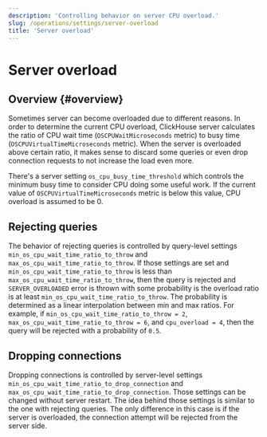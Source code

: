```yaml
---
description: 'Controlling behavior on server CPU overload.'
slug: /operations/settings/server-overload
title: 'Server overload'
---
```


# Server overload

## Overview {#overview}

Sometimes server can become overloaded due to different reasons. In order to determine the current CPU overload,
ClickHouse server calculates the ratio of CPU wait time (`OSCPUWaitMicroseconds` metric) to busy time
(`OSCPUVirtualTimeMicroseconds` metric). When the server is overloaded above certain ratio,
it makes sense to discard some queries or even drop connection requests to not increase the load even more.

There's a server setting `os_cpu_busy_time_threshold` which controls the minimum busy time to consider CPU
doing some useful work. If the current value of `OSCPUVirtualTimeMicroseconds` metric is below this value,
CPU overload is assumed to be 0.

## Rejecting queries

The behavior of rejecting queries is controlled by query-level settings `min_os_cpu_wait_time_ratio_to_throw` and
`max_os_cpu_wait_time_ratio_to_throw`. If those settings are set and `min_os_cpu_wait_time_ratio_to_throw` is less
than `max_os_cpu_wait_time_ratio_to_throw`, then the query is rejected and `SERVER_OVERLOADED` error is thrown
with some probability is the overload ratio is at least `min_os_cpu_wait_time_ratio_to_throw`. The probability
is determined as a linear interpolation between min and max ratios. For example, if `min_os_cpu_wait_time_ratio_to_throw = 2`,
`max_os_cpu_wait_time_ratio_to_throw = 6`, and `cpu_overload = 4`, then the query will be rejected with a probability of `0.5`.

## Dropping connections

Dropping connections is controlled by server-level settings `min_os_cpu_wait_time_ratio_to_drop_connection` and
`max_os_cpu_wait_time_ratio_to_drop_connection`. Those settings can be changed without server restart. The idea behind
those settings is similar to the one with rejecting queries. The only difference in this case is if the server is overloaded,
the connection attempt will be rejected from the server side.
